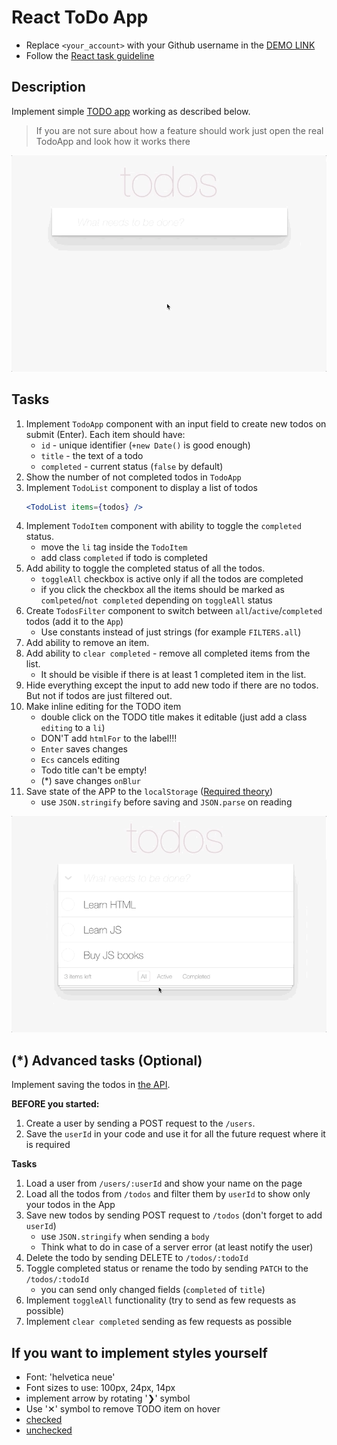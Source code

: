 # React ToDo App

- Replace `<your_account>` with your Github username in the [DEMO LINK](https://taniazt.github.io/react_todo-app/)
- Follow the [React task guideline](https://github.com/mate-academy/react_task-guideline#react-tasks-guideline)

## Description

Implement simple [TODO app](http://todomvc.com/examples/vanillajs/) working as described below.

> If you are not sure about how a feature should work just open the real TodoApp and look how it works there

![todoapp](./description/todoapp.gif)

## Tasks

1. Implement `TodoApp` component with an input field to create new todos on submit (Enter). Each item should have:
   - `id` - unique identifier (`+new Date()` is good enough)
   - `title` - the text of a todo
   - `completed` - current status (`false` by default)
1. Show the number of not completed todos in `TodoApp`
1. Implement `TodoList` component to display a list of todos
   ```jsx harmony
   <TodoList items={todos} />
   ```
1. Implement `TodoItem` component with ability to toggle the `completed` status.
   - move the `li` tag inside the `TodoItem`
   - add class `completed` if todo is completed
1. Add ability to toggle the completed status of all the todos.
   - `toggleAll` checkbox is active only if all the todos are completed
   - if you click the checkbox all the items should be marked as `comlpeted`/`not completed` depending on `toggleAll` status
1. Create `TodosFilter` component to switch between `all`/`active`/`completed` todos (add it to the `App`)
   - Use constants instead of just strings (for example `FILTERS.all`)
1. Add ability to remove an item.
1. Add ability to `clear completed` - remove all completed items from the list.
   - It should be visible if there is at least 1 completed item in the list.
1. Hide everything except the input to add new todo if there are no todos. But not if todos are just filtered out.
1. Make inline editing for the TODO item
   - double click on the TODO title makes it editable (just add a class `editing` to a `li`)
   - DON'T add `htmlFor` to the label!!!
   - `Enter` saves changes
   - `Ecs` cancels editing
   - Todo title can't be empty!
   - (\*) save changes `onBlur`
1. Save state of the APP to the `localStorage` ([Required theory](https://javascript.info/localstorage))
   - use `JSON.stringify` before saving and `JSON.parse` on reading

![todoedit](./description/edittodo.gif)

## (\*) Advanced tasks (Optional)

Implement saving the todos in [the API](https://mate-academy.github.io/fe-students-api/).

**BEFORE you started:**

1. Create a user by sending a POST request to the `/users`.
1. Save the `userId` in your code and use it for all the future request where it is required

**Tasks**

1. Load a user from `/users/:userId` and show your name on the page
1. Load all the todos from `/todos` and filter them by `userId` to show only your todos in the App
1. Save new todos by sending POST request to `/todos` (don't forget to add `userId`)
   - use `JSON.stringify` when sending a `body`
   - Think what to do in case of a server error (at least notify the user)
1. Delete the todo by sending DELETE to `/todos/:todoId`
1. Toggle completed status or rename the todo by sending `PATCH` to the `/todos/:todoId`
   - you can send only changed fields (`completed` of `title`)
1. Implement `toggleAll` functionality (try to send as few requests as possible)
1. Implement `clear completed` sending as few requests as possible

## If you want to implement styles yourself

- Font: 'helvetica neue'
- Font sizes to use: 100px, 24px, 14px
- implement arrow by rotating '❯' symbol
- Use '✕' symbol to remove TODO item on hover
- [checked](./public/icons/checked.svg)
- [unchecked](./public/icons/unchecked.svg)
